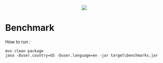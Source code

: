 <p align="center">
  <a href="https://mariadb.com/">
    <img src="https://mariadb.com/kb/static/images/logo-2018-black.png">
  </a>
</p>

# Benchmark

How to run : 
```script
mvn clean package
java -Duser.country=US -Duser.language=en -jar target\benchmarks.jar
```

